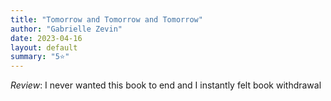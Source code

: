 ```yaml
---
title: "Tomorrow and Tomorrow and Tomorrow"
author: "Gabrielle Zevin"
date: 2023-04-16
layout: default
summary: "5⭐️"
---
```


*Review*: I never wanted this book to end and I instantly felt book withdrawal